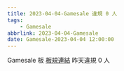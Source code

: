 ```yaml
---
title: 2023-04-04-Gamesale 違規 0 人
tags:
    - Gamesale
abbrlink: 2023-04-04-Gamesale
date: Gamesale-2023-04-04 12:00:00
---
```

Gamesale 板 [板規連結](https://www.ptt.cc/bbs/Gossiping/M.1637425085.A.07D.html)
昨天違規 0 人
